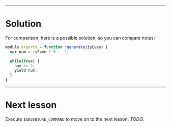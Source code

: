 ----

# Solution

For comparison, here is a possible solution, so you can compare notes:

```js
module.exports = function *generate(isEven) {
  var num = isEven ? 0 : -1;

  while(true) {
    num += 2;
    yield num;
  }
}
```

----

# Next lesson

Execute `$ADVENTURE_COMMAND` to move on to the next lesson: _TODO_.
